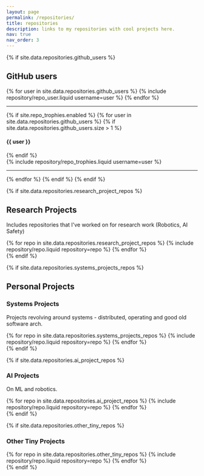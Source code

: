 ```yaml
---
layout: page
permalink: /repositories/
title: repositories
description: links to my repositories with cool projects here. 
nav: true
nav_order: 3
---
```


{% if site.data.repositories.github_users %}

## GitHub users

<div class="repositories d-flex flex-wrap flex-md-row flex-column justify-content-between align-items-center">
  {% for user in site.data.repositories.github_users %}
    {% include repository/repo_user.liquid username=user %}
  {% endfor %}
</div>

---

{% if site.repo_trophies.enabled %}
{% for user in site.data.repositories.github_users %}
{% if site.data.repositories.github_users.size > 1 %}

  <h4>{{ user }}</h4>
  {% endif %}
  <div class="repositories d-flex flex-wrap flex-md-row flex-column justify-content-between align-items-center">
  {% include repository/repo_trophies.liquid username=user %}
  </div>

---

{% endfor %}
{% endif %}
{% endif %}

{% if site.data.repositories.research_project_repos %}

## Research Projects

Includes repositories that I've worked on for research work (Robotics, AI Safety)

<div class="repositories d-flex flex-wrap flex-md-row flex-column justify-content-between align-items-center">
  {% for repo in site.data.repositories.research_project_repos %}
    {% include repository/repo.liquid repository=repo %}
  {% endfor %}
</div>
{% endif %}

{% if site.data.repositories.systems_projects_repos %}

## Personal Projects

### Systems Projects

Projects revolving around systems - distributed, operating and good old software arch.

<div class="repositories d-flex flex-wrap flex-md-row flex-column justify-content-between align-items-center">
  {% for repo in site.data.repositories.systems_projects_repos %}
    {% include repository/repo.liquid repository=repo %}
  {% endfor %}
</div>
{% endif %}

{% if site.data.repositories.ai_project_repos %}

### AI Projects

On ML and robotics.

<div class="repositories d-flex flex-wrap flex-md-row flex-column justify-content-between align-items-center">
  {% for repo in site.data.repositories.ai_project_repos %}
    {% include repository/repo.liquid repository=repo %}
  {% endfor %}
</div>
{% endif %}

{% if site.data.repositories.other_tiny_repos %}

### Other Tiny Projects

<div class="repositories d-flex flex-wrap flex-md-row flex-column justify-content-between align-items-center">
  {% for repo in site.data.repositories.other_tiny_repos %}
    {% include repository/repo.liquid repository=repo %}
  {% endfor %}
</div>
{% endif %}
